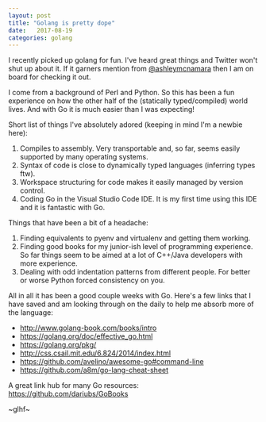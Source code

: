 ```yaml
---
layout: post
title: "Golang is pretty dope"
date:   2017-08-19
categories: golang
---
```


I recently picked up golang for fun. I've heard great things and Twitter won't shut up about it. If it garners mention from [@ashleymcnamara](https://twitter.com/ashleymcnamara/status/898106432557506561) then I am on board for checking it out.

I come from a background of Perl and Python. So this has been a fun experience on how the other half of the (statically typed/compiled) world lives. And with Go it is much easier than I was expecting!

Short list of things I've absolutely adored (keeping in mind I'm a newbie here):
1. Compiles to assembly. Very transportable and, so far, seems easily supported by many operating systems.
2. Syntax of code is close to dynamically typed languages (inferring types ftw).
3. Workspace structuring for code makes it easily managed by version control.
4. Coding Go in the Visual Studio Code IDE. It is my first time using this IDE and it is fantastic with Go.

Things that have been a bit of a headache:
1. Finding equivalents to pyenv and virtualenv and getting them working.
2. Finding good books for my junior-ish level of programming experience. So far things seem to be aimed at a lot of C++/Java developers with more experience.
3. Dealing with odd indentation patterns from different people. For better or worse Python forced consistency on you.

All in all it has been a good couple weeks with Go. Here's a few links that I have saved and am looking through on the daily to help me absorb more of the language:

* http://www.golang-book.com/books/intro
* https://golang.org/doc/effective_go.html
* https://golang.org/pkg/
* http://css.csail.mit.edu/6.824/2014/index.html
* https://github.com/avelino/awesome-go#command-line
* https://github.com/a8m/go-lang-cheat-sheet

A great link hub for many Go resources:
https://github.com/dariubs/GoBooks

~glhf~


